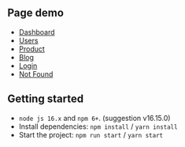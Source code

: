 ## Page demo

- [Dashboard](/dashboard/app)
- [Users](/dashboard/user)
- [Product](/dashboard/products)
- [Blog](/dashboard/blog)
- [Login](/login)
- [Not Found](/404)

## Getting started

- `node js 16.x` and `npm 6+`. (suggestion v16.15.0)
- Install dependencies: `npm install` / `yarn install`
- Start the project: `npm run start` / `yarn start`
